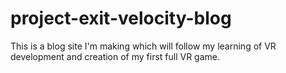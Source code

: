# project-exit-velocity-blog
This is a blog site I'm making which will follow my learning of VR development and creation of my first full VR game.
